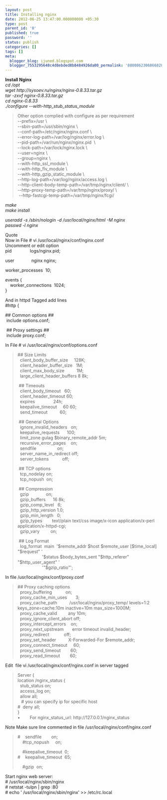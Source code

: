 ```yaml
---
layout: post
title: Installing nginx
date: 2012-06-25 13:47:00.000000000 +05:30
type: post
parent_id: '0'
published: true
password: ''
status: publish
categories: []
tags: []
meta:
  blogger_blog: ijuned.blogspot.com
  blogger_7553295648c4d8ebded8b8484926da00_permalink: '8800862306066828805'
---
```

<div dir="ltr" style="text-align:left;"><b><span class="IL_AD" id="IL_AD6">Install<span class="IL_AD_ICON"></span></span> Nginx </b> <br /><i>cd /opt<br />wget http://sysoev.ru/nginx/nginx-0.8.33.tar.gz</i><br /><i>tar -zxvf nginx-0.8.33.tar.gz<br />cd nginx-0.8.33<br />./<span class="IL_AD" id="IL_AD5">configure<span class="IL_AD_ICON"></span></span> --with-http_stub_status_module</i>
<div class="quoteheader"></div>
<blockquote class="tr_bq"><div class="quote">Other option complied with configure as per <span class="IL_AD" id="IL_AD7">requirement<span class="IL_AD_ICON"></span></span><br />--prefix=/usr \<br />--sbin-path=/usr/sbin/nginx \<br />--conf-path=/etc/nginx/nginx.conf \<br />--error-log-path=/var/log/nginx/error.log \<br />--pid-path=/var/run/nginx/nginx.pid  \<br />--lock-path=/var/lock/nginx.lock \<br />--user=nginx \<br />--group=nginx \<br />--with-http_ssl_module \<br />--with-http_flv_module \<br />--with-http_gzip_static_module \<br />--http-log-path=/var/log/nginx/access.log \<br />--http-client-body-temp-path=/var/tmp/nginx/client/ \<br />--http-proxy-temp-path=/var/tmp/nginx/proxy/ \<br /> --http-fastcgi-temp-path=/var/tmp/nginx/fcgi/ </div>
</blockquote>
<div class="quote"></div>
<p><i>make</i><br /><i>make install</i></p>
<p><i>useradd -s /sbin/nologin -d /usr/local/nginx/html -M nginx</i><br /><i>passwd -l nginx</i>
<div class="quoteheader">Quote</div>
<div class="quote">Now in File # vi /usr/local/nginx/conf/nginx.conf<br />Uncomment or edit option <br />pid               logs/nginx.pid;</p>
<p>user              nginx nginx;</p>
<p>worker_processes  10;</p>
<p>events {<br />    worker_connections  1024;<br />}</p>
<p>And in httpd Tagged add lines<br />#http {</p>
<p>## <span class="IL_AD" id="IL_AD11">Common<span class="IL_AD_ICON"></span></span> options ##<br /> include options.conf;</p>
<p> ## Proxy settings ##<br /> include proxy.conf;</div>
<div class="quoteheader"></div>
<div class="quote">In File # vi /usr/local/nginx/conf/options.conf</p>
<blockquote><p>## Size Limits<br />  client_body_buffer_size     128K;<br />  client_header_buffer_size   1M;<br />  client_max_body_size          1M;<br />  large_client_header_buffers 8 8k;</p>
<p> ## Timeouts<br />  client_body_timeout   60;<br />  client_header_timeout 60;<br />  expires               24h;<br />  keepalive_timeout     60 60;<br />  send_timeout          60;</p>
<p> ## General Options<br />  ignore_invalid_headers   on;<br />  keepalive_requests      100;<br />  limit_zone gulag $binary_remote_addr 5m;<br />  recursive_error_pages    on;<br />  sendfile                 on;<br />  server_name_in_redirect off;<br />  server_tokens           off;</p>
<p> ## TCP options<br />  tcp_nodelay on;<br />  tcp_nopush  on;</p>
<p> ## Compression<br />  gzip              on;<br />  gzip_buffers      16 8k;<br />  gzip_comp_level   6;<br />  gzip_http_version 1.0;<br />  gzip_min_length   0;<br />  gzip_types        text/plain text/css image/x-icon <span class="IL_AD" id="IL_AD1">application<span class="IL_AD_ICON"></span></span>/x-perl application/x-httpd-cgi;<br />  gzip_vary         on;</p>
<p> ## Log Format<br />  log_format  main  '$remote_addr $host $remote_user [$time_local] "$request" '<br />                    '$status $body_bytes_sent "$http_referer" "$http_user_agent" '<br />                    '"$gzip_ratio"';</p></blockquote>
</div>
<div class="quoteheader"></div>
<div class="quote">In file /usr/local/nginx/conf/proxy.conf</p>
<p>
<blockquote class="tr_bq">## Proxy caching options<br />  proxy_buffering           on;<br />  proxy_cache_min_uses       3;<br />  proxy_cache_path          /usr/local/nginx/proxy_temp/ levels=1:2 keys_zone=cache:10m inactive=10m max_size=1000M;<br />  proxy_cache_valid         any 10m;<br />  proxy_ignore_client_abort off;<br />  proxy_intercept_errors    on;<br />  proxy_next_upstream       error timeout invalid_header;<br />  proxy_redirect            off;<br />  proxy_set_header          X-Forwarded-For $remote_addr;<br />  proxy_connect_timeout     60;<br />  proxy_send_timeout        60;<br />  proxy_read_timeout        60;</p></blockquote>
</div>
<div class="quoteheader"></div>
<div class="quote">Edit  file vi /usr/local/nginx/conf/nginx.conf in server tagged </div>
<div class="quote">
<blockquote class="tr_bq">Server {<br />location /nginx_status {<br />  stub_status on;<br />  access_log on;<br />  allow all; <br />   # you can specify ip for specific host <br />#  deny all;<br />}<br />•        For nginx_status_url: http://127.0.0.1/nginx_status</p></blockquote>
<p>Note Make sure line commented in file /usr/local/nginx/conf/nginx.conf</p></div>
<div class="quote">
<blockquote class="tr_bq">#    sendfile        on;<br />    #tcp_nopush     on;</p>
<p>    #keepalive_timeout  0;<br />#    keepalive_timeout  65;</p>
<p>    #gzip  on;</p></blockquote>
</div>
<p>Start nginx web <span class="IL_AD" id="IL_AD12">server<span class="IL_AD_ICON"></span></span>:<br /># /usr/<span class="IL_AD" id="IL_AD8">local<span class="IL_AD_ICON"></span></span>/nginx/sbin/nginx<br /># netstat -tulpn | grep :80<br /># <span class="IL_AD" id="IL_AD3">echo<span class="IL_AD_ICON"></span></span> ' /usr/local/nginx/sbin/nginx' &gt;&gt; /etc/rc.local</div>
